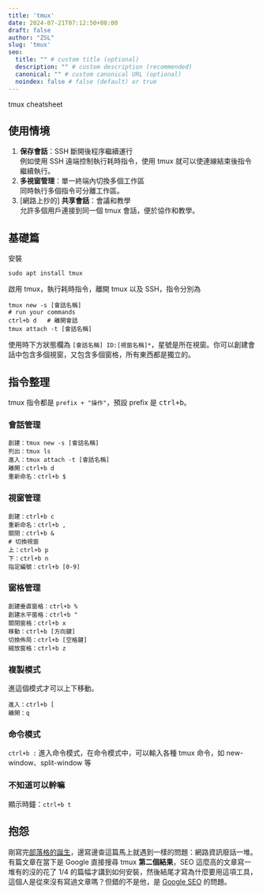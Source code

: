```yaml
---
title: 'tmux'
date: 2024-07-21T07:12:50+08:00
draft: false
author: "ZSL"
slug: 'tmux'
seo:
  title: "" # custom title (optional)
  description: "" # custom description (recommended)
  canonical: "" # custom canonical URL (optional)
  noindex: false # false (default) or true
---
```


tmux cheatsheet

## 使用情境
1. **保存會話**：SSH 斷開後程序繼續運行  
例如使用 SSH 遠端控制執行耗時指令，使用 tmux 就可以使連線結束後指令繼續執行。
2. **多視窗管理**：單一終端內切換多個工作區  
同時執行多個指令可分離工作區。
3. [網路上抄的] **共享會話**：會議和教學  
允許多個用戶連接到同一個 tmux 會話，便於協作和教學。

## 基礎篇
安裝
```shell
sudo apt install tmux
```

啟用 tmux，執行耗時指令，離開 tmux 以及 SSH，指令分別為
```shell
tmux new -s [會話名稱]
# run your commands
ctrl+b d   # 離開會話
tmux attach -t [會話名稱]
```

使用時下方狀態欄為 `[會話名稱] ID:[視窗名稱]*`，星號是所在視窗。你可以創建會話中包含多個視窗，又包含多個窗格，所有東西都是獨立的。

## 指令整理
tmux 指令都是 `prefix + "操作"`，預設 prefix 是 <kbd>ctrl+b</kbd>。

###  會話管理
```shell
創建：tmux new -s [會話名稱]
列出：tmux ls
進入：tmux attach -t [會話名稱]
離開：ctrl+b d
重新命名：ctrl+b $
```

###  視窗管理
```shell
創建：ctrl+b c
重新命名：ctrl+b ,
關閉：ctrl+b &
# 切換視窗
上：ctrl+b p
下：ctrl+b n
指定編號：ctrl+b [0-9]
```

###  窗格管理
```shell
創建垂直窗格：ctrl+b %
創建水平窗格：ctrl+b "
關閉窗格：ctrl+b x
移動：ctrl+b [方向鍵]
切換佈局：ctrl+b [空格鍵]
縮放窗格：ctrl+b z
```

###  複製模式
進這個模式才可以上下移動。
```shell
進入：ctrl+b [
離開：q
```


###  命令模式
```ctrl+b :``` 進入命令模式，在命令模式中，可以輸入各種 tmux 命令，如 new-window、split-window 等

###  不知道可以幹嘛
顯示時鐘：```ctrl+b t```


## 抱怨
剛寫完[部落格的誕生](https://www.zsl0621.cc/posts/20240723/)，邊寫邊查這篇馬上就遇到一樣的問題：網路資訊廢話一堆。有篇文章在當下是 Google 直接搜尋 tmux **第二個結果**，SEO 這麼高的文章寫一堆有的沒的花了 1/4 的篇幅才講到如何安裝，然後結尾才寫為什麼要用這項工具，這個人是從來沒有寫過文章嗎？但錯的不是他，是 [Google SEO](https://www.hantis-style.com/seo-article-atleast-600/) 的問題。
